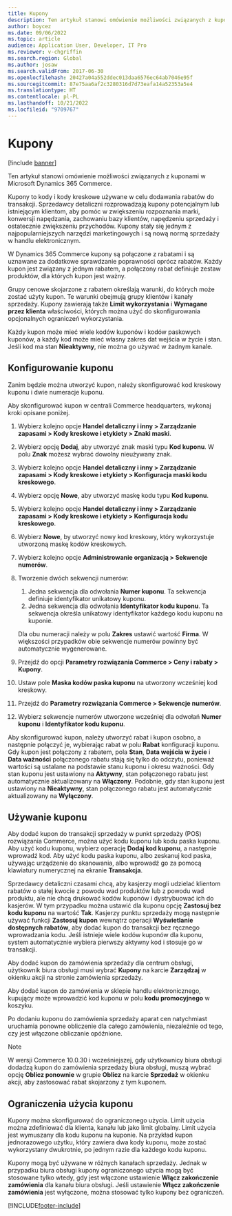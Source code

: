 ```yaml
---
title: Kupony
description: Ten artykuł stanowi omówienie możliwości związanych z kuponami w Microsoft Dynamics 365 Commerce.
author: boycez
ms.date: 09/06/2022
ms.topic: article
audience: Application User, Developer, IT Pro
ms.reviewer: v-chgriffin
ms.search.region: Global
ms.author: josaw
ms.search.validFrom: 2017-06-30
ms.openlocfilehash: 20427a04a552ddec013daa6576ec64ab7046e95f
ms.sourcegitcommit: 87e75aa6af2c3280316d7d73eafa14a52353a5e4
ms.translationtype: HT
ms.contentlocale: pl-PL
ms.lasthandoff: 10/21/2022
ms.locfileid: "9709767"
---
```

# <a name="coupons"></a>Kupony

[!include [banner](../includes/banner.md)]

Ten artykuł stanowi omówienie możliwości związanych z kuponami w Microsoft Dynamics 365 Commerce.

Kupony to kody i kody kreskowe używane w celu dodawania rabatów do transakcji. Sprzedawcy detaliczni rozprowadzają kupony potencjalnym lub istniejącym klientom, aby pomóc w zwiększeniu rozpoznania marki, konwersji napędzania, zachowaniu bazy klientów, napędzeniu sprzedaży i ostatecznie zwiększeniu przychodów. Kupony stały się jednym z najpopularniejszych narzędzi marketingowych i są nową normą sprzedaży w handlu elektronicznym.

W Dynamics 365 Commerce kupony są połączone z rabatami i są uznawane za dodatkowe sprawdzanie poprawności oprócz rabatów. Każdy kupon jest związany z jednym rabatem, a połączony rabat definiuje zestaw produktów, dla których kupon jest ważny.

Grupy cenowe skojarzone z rabatem określają warunki, do których może zostać użyty kupon. Te warunki obejmują grupy klientów i kanały sprzedaży. Kupony zawierają także **Limit wykorzystania** i **Wymagane przez klienta** właściwości, których można użyć do skonfigurowania opcjonalnych ograniczeń wykorzystania.

Każdy kupon może mieć wiele kodów kuponów i kodów paskowych kuponów, a każdy kod może mieć własny zakres dat wejścia w życie i stan. Jeśli kod ma stan **Nieaktywny**, nie można go używać w żadnym kanale.

## <a name="set-up-a-coupon"></a>Konfigurowanie kuponu

Zanim będzie można utworzyć kupon, należy skonfigurować kod kreskowy kuponu i dwie numeracje kuponu.

Aby skonfigurować kupon w centrali Commerce headquarters, wykonaj kroki opisane poniżej.

1. Wybierz kolejno opcje **Handel detaliczny i inny \> Zarządzanie zapasami \> Kody kreskowe i etykiety \> Znaki maski**.
1. Wybierz opcję **Dodaj**, aby utworzyć znak maski typu **Kod kuponu**. W polu **Znak** możesz wybrać dowolny nieużywany znak.
1. Wybierz kolejno opcje **Handel detaliczny i inny \> Zarządzanie zapasami \> Kody kreskowe i etykiety \> Konfiguracja maski kodu kreskowego**.
1. Wybierz opcję **Nowe**, aby utworzyć maskę kodu typu **Kod kuponu**.
1. Wybierz kolejno opcje **Handel detaliczny i inny \> Zarządzanie zapasami \> Kody kreskowe i etykiety \> Konfiguracja kodu kreskowego**.
1. Wybierz **Nowe**, by utworzyć nowy kod kreskowy, który wykorzystuje utworzoną maskę kodów kreskowych.
1. Wybierz kolejno opcje **Administrowanie organizacją \> Sekwencje numerów**.
1. Tworzenie dwóch sekwencji numerów:

    1. Jedna sekwencja dla odwołania **Numer kuponu**. Ta sekwencja definiuje identyfikator unikatowy kuponu.
    1. Jedna sekwencja dla odwołania **Identyfikator kodu kuponu**. Ta sekwencja określa unikatowy identyfikator każdego kodu kuponu na kuponie.

    Dla obu numeracji należy w polu **Zakres** ustawić wartość **Firma**. W większości przypadków obie sekwencje numerów powinny być automatycznie wygenerowane.

1. Przejdź do opcji **Parametry rozwiązania Commerce \> Ceny i rabaty \> Kupony**.
1. Ustaw pole **Maska kodów paska kuponu** na utworzony wcześniej kod kreskowy.
1. Przejdź do **Parametry rozwiązania Commerce \> Sekwencje numerów**.
1. Wybierz sekwencje numerów utworzone wcześniej dla odwołań **Numer kuponu** i **Identyfikator kodu kuponu**.

Aby skonfigurować kupon, należy utworzyć rabat i kupon osobno, a następnie połączyć je, wybierając rabat w polu **Rabat** konfiguracji kuponu. Gdy kupon jest połączony z rabatem, pola **Stan**, **Data wejścia w życie** i **Data ważności** połączonego rabatu stają się tylko do odczytu, ponieważ wartości są ustalane na podstawie stanu kuponu i okresu ważności. Gdy stan kuponu jest ustawiony na **Aktywny**, stan połączonego rabatu jest automatycznie aktualizowany na **Włączony**. Podobnie, gdy stan kuponu jest ustawiony na **Nieaktywny**, stan połączonego rabatu jest automatycznie aktualizowany na **Wyłączony**.

## <a name="use-a-coupon"></a>Używanie kuponu

Aby dodać kupon do transakcji sprzedaży w punkt sprzedaży (POS) rozwiązania Commerce, można użyć kodu kuponu lub kodu paska kuponu. Aby użyć kodu kuponu, wybierz operację **Dodaj kod kuponu**, a następnie wprowadź kod. Aby użyć kodu paska kuponu, albo zeskanuj kod paska, używając urządzenie do skanowania, albo wprowadź go za pomocą klawiatury numerycznej na ekranie **Transakcja**.

Sprzedawcy detaliczni czasami chcą, aby kasjerzy mogli udzielać klientom rabatów o stałej kwocie z powodu wad produktów lub z powodu wad produktu, ale nie chcą drukować kodów kuponów i dystrybuować ich do kasjerów. W tym przypadku można ustawić dla kuponu opcję **Zastosuj bez kodu kuponu** na wartość **Tak**. Kasjerzy punktu sprzedaży mogą następnie używać funkcji **Zastosuj kupon** wewnątrz operacji **Wyświetlanie dostępnych rabatów**, aby dodać kupon do transakcji bez ręcznego wprowadzania kodu. Jeśli istnieje wiele kodów kuponów dla kuponu, system automatycznie wybiera pierwszy aktywny kod i stosuje go w transakcji.

Aby dodać kupon do zamówienia sprzedaży dla centrum obsługi, użytkownik biura obsługi musi wybrać **Kupony** na karcie **Zarządzaj** w okienku akcji na stronie zamówienia sprzedaży.

Aby dodać kupon do zamówienia w sklepie handlu elektronicznego, kupujący może wprowadzić kod kuponu w polu **kodu promocyjnego** w koszyku.

Po dodaniu kuponu do zamówienia sprzedaży aparat cen natychmiast uruchamia ponowne obliczenie dla całego zamówienia, niezależnie od tego, czy jest włączone obliczanie opóźnione.

> [!NOTE]
> W wersji Commerce 10.0.30 i wcześniejszej, gdy użytkownicy biura obsługi dodadzą kupon do zamówienia sprzedaży biura obsługi, muszą wybrać opcję **Oblicz ponownie** w grupie **Oblicz** na karcie **Sprzedaż** w okienku akcji, aby zastosować rabat skojarzony z tym kuponem.

## <a name="coupon-usage-limit"></a>Ograniczenia użycia kuponu

Kupony można skonfigurować do ograniczonego użycia. Limit użycia można zdefiniować dla klienta, kanału lub jako limit globalny. Limit użycia jest wymuszany dla kodu kuponu na kuponie. Na przykład kupon jednorazowego użytku, który zawiera dwa kody kuponu, może zostać wykorzystany dwukrotnie, po jednym razie dla każdego kodu kuponu.

Kupony mogą być używane w różnych kanałach sprzedaży. Jednak w przypadku biura obsługi kupony ograniczonego użycia mogą być stosowane tylko wtedy, gdy jest włączone ustawienie **Włącz zakończenie zamówienia** dla kanału biura obsługi. Jeśli ustawienie **Włącz zakończenie zamówienia** jest wyłączone, można stosować tylko kupony bez ograniczeń.

[!INCLUDE[footer-include](../includes/footer-banner.md)]
